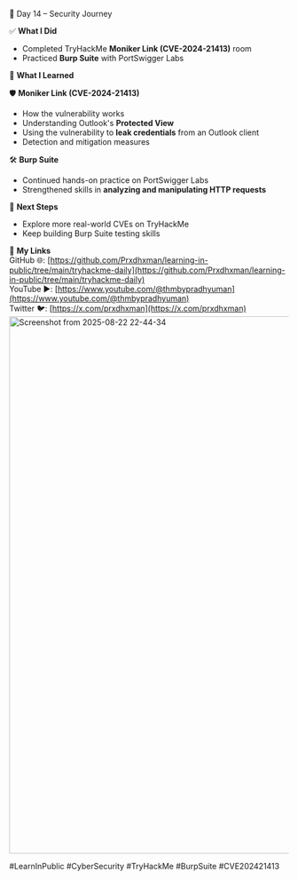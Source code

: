 📅 Day 14 – Security Journey  

✅ **What I Did**  
- Completed TryHackMe **Moniker Link (CVE-2024-21413)** room  
- Practiced **Burp Suite** with PortSwigger Labs  

📌 **What I Learned**  

🛡️ **Moniker Link (CVE-2024-21413)**  
- How the vulnerability works  
- Understanding Outlook's **Protected View**  
- Using the vulnerability to **leak credentials** from an Outlook client  
- Detection and mitigation measures  

🛠️ **Burp Suite**  
- Continued hands-on practice on PortSwigger Labs  
- Strengthened skills in **analyzing and manipulating HTTP requests**  

📌 **Next Steps**  
- Explore more real-world CVEs on TryHackMe  
- Keep building Burp Suite testing skills  

🔗 **My Links**  
GitHub 🌐: [https://github.com/Prxdhxman/learning-in-public/tree/main/tryhackme-daily](https://github.com/Prxdhxman/learning-in-public/tree/main/tryhackme-daily)  
YouTube ▶️: [https://www.youtube.com/@thmbypradhyuman](https://www.youtube.com/@thmbypradhyuman)  
Twitter 🐦: [https://x.com/prxdhxman](https://x.com/prxdhxman)  
<img width="1920" height="968" alt="Screenshot from 2025-08-22 22-44-34" src="https://github.com/user-attachments/assets/88b09273-a5f3-4477-b5b2-fe84ccf78473" />

#LearnInPublic #CyberSecurity #TryHackMe #BurpSuite #CVE202421413
